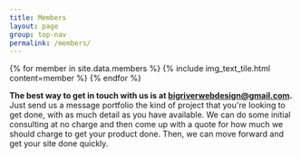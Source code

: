 ```yaml
---
title: Members
layout: page
group: top-nav
permalink: /members/
---
```


<div id="main-container">
  <div class="mosaic">
    {% for member in site.data.members %}
      {% include img_text_tile.html content=member %}
    {% endfor %}
  </div>

  <div class="img_text_tile bottomText">
    <p><strong>The best way to get in touch with us is at <a class="email" href= "mailto:bigriverwebdesign@gmail.com">bigriverwebdesign@gmail.com</a>.</strong> Just send us a message portfolio the kind of project that you're looking to get done, with as much detail as you have available. We can do some initial consulting at no charge and then come up with a quote for how much we should charge to get your product done. Then, we can move forward and get your site done quickly.</p>
  <div>
</div>

<script>
$(document).ready(function() {
    $('#main-container').fadeIn();
});

$(window).scroll(function() {
  if (location.origin + '/members/' == location.href) {
    function removeActiveClass() {
      $(links).removeClass('active');
    }
    function requestContent(url) {
      $("#main").load(url);
    }
    function addActiveClass(elem) {
      removeActiveClass();
      console.log(elem);
      var element = document.querySelector("#" + elem);
      element.classList.add('active');
    }
    if ($(window).scrollTop() + $(window).height() == $(document).height()) {
      addActiveClass("contact");
      history.pushState("contact", null, "/contact/");
      requestContent("/page-content/contact/index.html");
      document.title = "Big River Web Design | contact";
      removeClassFixed();
    } else if ($(window).scrollTop() == 0) {
      addActiveClass("portfolio");
      history.pushState("portfolio", null, "/portfolio/");
      requestContent("/page-content/portfolio/index.html");
      document.title = "Big River Web Design | portfolio";
      $('html,body').scrollTop($('#main-container').height()+100);
      console.log($(window).scrollTop());
    }
  }
})

</script>
